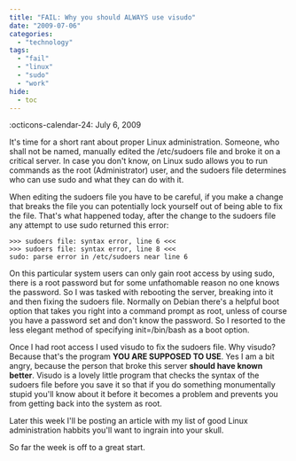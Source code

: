 ```yaml
---
title: "FAIL: Why you should ALWAYS use visudo"
date: "2009-07-06"
categories: 
  - "technology"
tags: 
  - "fail"
  - "linux"
  - "sudo"
  - "work"
hide:
  - toc
---
```


:octicons-calendar-24: July 6, 2009

It's time for a short rant about proper Linux administration. Someone, who shall not be named, manually edited the /etc/sudoers file and broke it on a critical server. In case you don't know, on Linux sudo allows you to run commands as the root (Administrator) user, and the sudoers file determines who can use sudo and what they can do with it.

When editing the sudoers file you have to be careful, if you make a change that breaks the file you can potentially lock yourself out of being able to fix the file. That's what happened today, after the change to the sudoers file any attempt to use sudo returned this error:

```
>>> sudoers file: syntax error, line 6 <<<
>>> sudoers file: syntax error, line 8 <<<
sudo: parse error in /etc/sudoers near line 6
```

On this particular system users can only gain root access by using sudo, there is a root password but for some unfathomable reason no one knows the password. So I was tasked with rebooting the server, breaking into it and then fixing the sudoers file. Normally on Debian there's a helpful boot option that takes you right into a command prompt as root, unless of course you have a password set and don't know the password. So I resorted to the less elegant method of specifying init=/bin/bash as a boot option.

Once I had root access I used visudo to fix the sudoers file. Why visudo? Because that's the program **YOU ARE SUPPOSED TO USE**. Yes I am a bit angry, because the person that broke this server **should have known better**. Visudo is a lovely little program that checks the syntax of the sudoers file before you save it so that if you do something monumentally stupid you'll know about it before it becomes a problem and prevents you from getting back into the system as root.

Later this week I'll be posting an article with my list of good Linux administration habbits you'll want to ingrain into your skull.

So far the week is off to a great start.
